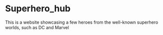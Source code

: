 # Superhero_hub
This is a website showcasing a few heroes from the well-known superhero worlds, such as DC and Marvel
